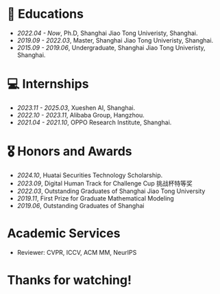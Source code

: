 
# 📖 Educations
- *2022.04 - Now*, Ph.D, Shanghai Jiao Tong Univeristy, Shanghai.
- *2019.09 - 2022.03*, Master, Shanghai Jiao Tong Univeristy, Shanghai.
- *2015.09 - 2019.06*, Undergraduate, Shanghai Jiao Tong Univeristy, Shanghai.

# 💻 Internships
- *2023.11 - 2025.03*, Xueshen AI, Shanghai.
- *2022.10 - 2023.11*, Alibaba Group, Hangzhou.
- *2021.04 - 2021.10*, OPPO Research Institute, Shanghai.

# 🎖 Honors and Awards
- *2024.10*, Huatai Securities Technology Scholarship.
- *2023.09*, Digital Human Track for Challenge Cup 挑战杯特等奖 
- *2022.03*, Outstanding Graduates of Shanghai Jiao Tong University
- *2019.11*, First Prize for Graduate Mathematical Modeling
- *2019.06*, Outstanding Graduates of Shanghai

# Academic Services
- Reviewer: CVPR, ICCV, ACM MM, NeurIPS


# Thanks for watching!
<script type="text/javascript" id="mapmyvisitors" src="//mapmyvisitors.com/map.js?d=B4PSU0iLI-ELYN0bCfEEdyqRGO5js81bHVYDQRJlckM&cl=ffffff&w=a"></script>
